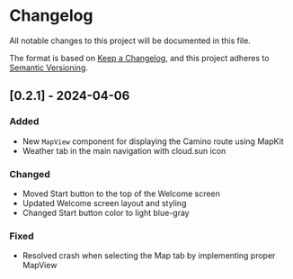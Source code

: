 # Changelog

All notable changes to this project will be documented in this file.

The format is based on [Keep a Changelog](https://keepachangelog.com/en/1.0.0/),
and this project adheres to [Semantic Versioning](https://semver.org/spec/v2.0.0.html).

## [0.2.1] - 2024-04-06

### Added
- New `MapView` component for displaying the Camino route using MapKit
- Weather tab in the main navigation with cloud.sun icon

### Changed
- Moved Start button to the top of the Welcome screen
- Updated Welcome screen layout and styling
- Changed Start button color to light blue-gray

### Fixed
- Resolved crash when selecting the Map tab by implementing proper MapView 